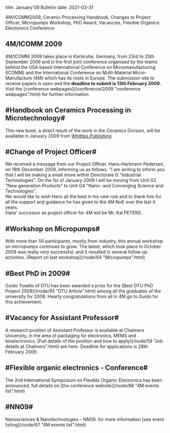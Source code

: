 title: January'09 Bulletin
date: 2021-03-31

4M/ICOMM2009, Ceramic Processing Handbook, Changes to Project Officer, Micropumps Workshop, PhD Award, Vacancies, Flexible Organice Electronics Conference
<!--break-->
## 4M/ICOMM 2009

4M/ICOMM 2009 takes place in Karlsruhe, Germany, from 23rd to 25th September 2009 and is the first joint conference organised by the teams behind the USA based International Conference on Micromanufacturing (ICOMM) and the International Conference on Multi-Material Micro-Manufacture (4M) which has its roots in Europe. The submission site to receive papers is open and the **deadline to submit is 13th February 2009.** Visit the [conference webpages](/conference/2009 "conference webpages".html) for further information.

## #Handbook on Ceramics Processing in Microtechnology#


This new book, a direct result of the work in the Ceramics Division, will be available in January 2009 from [Whittles Publishing](http://moo.whittlespublishing.com/whittles/item/4575 "Whittles Publishing")

## #Change of Project Officer#


We received a message from our Project Officer, Hans-Hartmann Pedersen, on 18th December 2009, informing us as follows: "I am writing to inform you that I will be making a small move within Directorate G "Industrial Technologies". On the 1st of January 2009 I will be moving from Unit G2 "New generation Products" to Unit G4 "Nano- and Converging Science and Technologies".  
We would like to wish Hans all the best in his new role and to thank him for all the  support and guidance he has given to the 4M NoE over the last 4 years.    
Hans' successor as project officer for 4M will be Mr. Kai PETERS.

## #Workshop on Micropumps#


With more than 50 participants, mostly from industry, this annual workshop on micropumps continues to grow. The latest, which took place in October 2008 was really very successful, and  it resulted in several follow up activities. [Report on last workshop](/node/64 "Micropumps".html)

## #Best PhD in 2009#


Guido Tosello of DTU has been awarded a prize for the [Best DTU PhD Project 2008](/node/65 "DTU Article".html) among all the graduates of the university for 2008. Hearty congratulations from all in 4M go to Guido for this achievement. 

## #Vacancy for Assistant Professor#


A research position of Assistant Professor is available at Chalmers University, in the area of packaging for electronics, MEMS and bioelectronics. [Full details of the position and how to apply](/node/59 "Job details at Chalmers".html) are here. Deadline for applications is 28th February 2009.

## #Flexible organic electronics - Conference#


The 2nd International Symposium on Flexible Organic Electronics has been announced, full details on [the conference website](/node/66 "4M events list".html)

## #NN09#


Nanosciences & Nanotechnologies – NN09. for more information [see event listing](/node/67 "4M events list".html)
